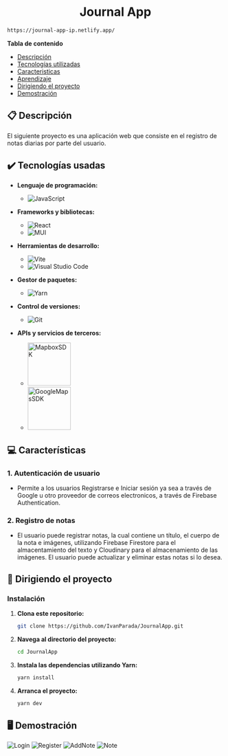 



<h1 align="center"> Journal App </h1>

```bash
https://journal-app-ip.netlify.app/
```


**Tabla de contenido**   
* [Descripción](#descripcion)
* [Tecnologías utilizadas](#tec-util)
* [Caracteristicas](#caract)
* [Aprendizaje](#aprendizaje)
* [Dirigiendo el proyecto](#instrucciones)
* [Demostración](#img)
## 📋 Descripción<a name="descripcion"></a>
  El siguiente proyecto es una aplicación web que consiste en el registro de notas diarias por parte del usuario.

## ✔️ Tecnologías usadas<a name="tec-util"></a>

* <b>Lenguaje de programación:</b>
  * ![JavaScript](https://img.shields.io/badge/javascript-%23323330.svg?style=for-the-badge&logo=javascript&logoColor=%23F7DF1E)

* <b>Frameworks y bibliotecas:</b>
  * ![React](https://img.shields.io/badge/react-%2320232a.svg?style=for-the-badge&logo=react&logoColor=%2361DAFB)
  * ![MUI](https://img.shields.io/badge/MUI-%230081CB.svg?style=for-the-badge&logo=mui&logoColor=white) 
        
* <b>Herramientas de desarrollo:</b>
  * ![Vite](https://img.shields.io/badge/vite-%23646CFF.svg?style=for-the-badge&logo=vite&logoColor=white)
  * ![Visual Studio Code](https://img.shields.io/badge/Visual%20Studio%20Code-0078d7.svg?style=for-the-badge&logo=visual-studio-code&logoColor=white)
    
* <b>Gestor de paquetes:</b>
  * ![Yarn](https://img.shields.io/badge/yarn-%232C8EBB.svg?style=for-the-badge&logo=yarn&logoColor=white)
    
* <b>Control de versiones:</b>
  * ![Git](https://img.shields.io/badge/git-%23F05033.svg?style=for-the-badge&logo=git&logoColor=white)

* <b>APIs y servicios de terceros:</b>
  * <img src="https://github.com/IvanParada/JournalApp/assets/118088453/5b5a3df8-b08d-4223-b988-2f1245b2a587" alt="MapboxSDK" width="100">
  * <img src="https://github.com/IvanParada/JournalApp/assets/118088453/8595dfd8-f981-4c05-bf4c-b57a8b4effb5" alt="GoogleMapsSDK" width="100">
  

    

## 💻 Características<a name="caract"></a>

### 1. Autenticación de usuario
- Permite a los usuarios Registrarse e Iniciar sesión ya sea a través de Google u otro proveedor de correos electronicos, a través de Firebase Authentication.
### 2. Registro de notas
- El usuario puede registrar notas, la cual contiene un título, el cuerpo de la nota e imágenes, utilizando Firebase Firestore para el almacentamiento del texto y Cloudinary para el almacenamiento de las imágenes. El usuario puede actualizar y eliminar estas notas si lo desea.

## 🚦 Dirigiendo el proyecto<a name="instrucciones"></a>

### Instalación

1. **Clona este repositorio:**

    ```bash
    git clone https://github.com/IvanParada/JournalApp.git
    ```

2. **Navega al directorio del proyecto:**

    ```bash
    cd JournalApp
    ```

3. **Instala las dependencias utilizando Yarn:**

    ```bash
    yarn install
    ```
    
3. **Arranca el proyecto:**
   
    ```bash
    yarn dev
    ```



## 🖥️ Demostración<a name="img"></a>

![Login](https://github.com/IvanParada/JournalApp/assets/118088453/41848ee1-310b-4a23-920d-2757aad6cc21)
![Register](https://github.com/IvanParada/JournalApp/assets/118088453/f5981bc5-abb6-4b19-91d6-5a63b22841c1)
![AddNote](https://github.com/IvanParada/JournalApp/assets/118088453/25784d0a-7b07-4948-b39d-f31212a63726)
![Note](https://github.com/IvanParada/JournalApp/assets/118088453/eaf16bb3-1012-41eb-9d2c-776fc20a1d29)



